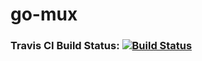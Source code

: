 # go-mux

### Travis CI Build Status: [![Build Status](https://app.travis-ci.com/pasci199601815/go-mux.svg?branch=main)](https://app.travis-ci.com/pasci199601815/go-mux)
